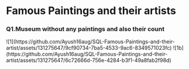 <h1>Famous Paintings and their artists</h1>

<h3>Q1.Museum without any paintings and also their count</h3>
![1](https://github.com/Ayush16aug/SQL-Famous-Paintings-and-their-artist/assets/131275647/9cf90734-7ba5-4533-9ac6-8349571023fc)
![1b](https://github.com/Ayush16aug/SQL-Famous-Paintings-and-their-artist/assets/131275647/6c72666d-756e-4284-b3f1-49a8fab2f98d)
